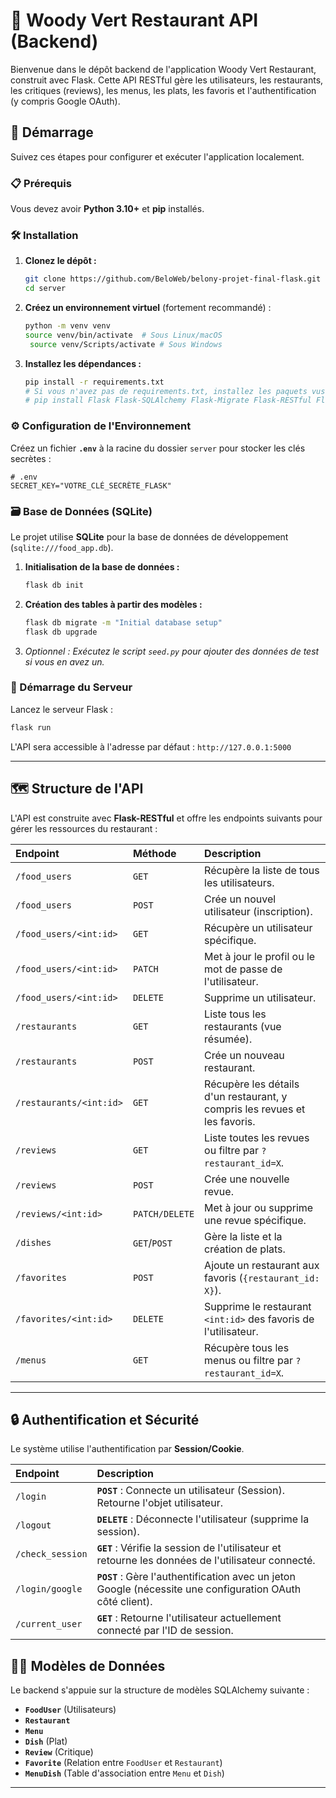 

# 🍲 Woody Vert Restaurant API (Backend)

Bienvenue dans le dépôt backend de l'application Woody Vert Restaurant, construit avec Flask. Cette API RESTful gère les utilisateurs, les restaurants, les critiques (reviews), les menus, les plats, les favoris et l'authentification (y compris Google OAuth).

## 🚀 Démarrage

Suivez ces étapes pour configurer et exécuter l'application localement.

### 📋 Prérequis

Vous devez avoir **Python 3.10+** et **pip** installés.

### 🛠️ Installation

1.  **Clonez le dépôt :**

    ```bash
    git clone https://github.com/BeloWeb/belony-projet-final-flask.git
    cd server
    ```

2.  **Créez un environnement virtuel** (fortement recommandé) :

    ```bash
    python -m venv venv
    source venv/bin/activate  # Sous Linux/macOS
     source venv/Scripts/activate # Sous Windows
    ```

3.  **Installez les dépendances :**

    ```bash
    pip install -r requirements.txt
    # Si vous n'avez pas de requirements.txt, installez les paquets vus dans app.py :
    # pip install Flask Flask-SQLAlchemy Flask-Migrate Flask-RESTful Flask-CORS Flask-Bcrypt python-dotenv Authlib Flask-Login requests
    ```

### ⚙️ Configuration de l'Environnement

Créez un fichier **`.env`** à la racine du dossier `server` pour stocker les clés secrètes :

```dotenv
# .env
SECRET_KEY="VOTRE_CLÉ_SECRÈTE_FLASK"

```

### 🗃️ Base de Données (SQLite)

Le projet utilise **SQLite** pour la base de données de développement (`sqlite:///food_app.db`).

1.  **Initialisation de la base de données :**
    ```bash
    flask db init
    ```
2.  **Création des tables à partir des modèles :**
    ```bash
    flask db migrate -m "Initial database setup"
    flask db upgrade
    ```
3.  *Optionnel : Exécutez le script `seed.py` pour ajouter des données de test si vous en avez un.*

### 🚀 Démarrage du Serveur

Lancez le serveur Flask :

```bash
flask run
```

L'API sera accessible à l'adresse par défaut : `http://127.0.0.1:5000`

-----

## 🗺️ Structure de l'API

L'API est construite avec **Flask-RESTful** et offre les endpoints suivants pour gérer les ressources du restaurant :

| Endpoint | Méthode | Description |
| :--- | :--- | :--- |
| `/food_users` | `GET` | Récupère la liste de tous les utilisateurs. |
| `/food_users` | `POST` | Crée un nouvel utilisateur (inscription). |
| `/food_users/<int:id>` | `GET` | Récupère un utilisateur spécifique. |
| `/food_users/<int:id>` | `PATCH` | Met à jour le profil ou le mot de passe de l'utilisateur. |
| `/food_users/<int:id>` | `DELETE` | Supprime un utilisateur. |
| `/restaurants` | `GET` | Liste tous les restaurants (vue résumée). |
| `/restaurants` | `POST` | Crée un nouveau restaurant. |
| `/restaurants/<int:id>` | `GET` | Récupère les détails d'un restaurant, y compris les revues et les favoris. |
| `/reviews` | `GET` | Liste toutes les revues ou filtre par `?restaurant_id=X`. |
| `/reviews` | `POST` | Crée une nouvelle revue. |
| `/reviews/<int:id>` | `PATCH/DELETE` | Met à jour ou supprime une revue spécifique. |
| `/dishes` | `GET`/`POST` | Gère la liste et la création de plats. |
| `/favorites` | `POST` | Ajoute un restaurant aux favoris (`{restaurant_id: X}`). |
| `/favorites/<int:id>` | `DELETE` | Supprime le restaurant `<int:id>` des favoris de l'utilisateur. |
| `/menus` | `GET` | Récupère tous les menus ou filtre par `?restaurant_id=X`. |

-----

## 🔒 Authentification et Sécurité

Le système utilise l'authentification par **Session/Cookie**.

| Endpoint | Description |
| :--- | :--- |
| `/login` | **`POST`** : Connecte un utilisateur (Session). Retourne l'objet utilisateur. |
| `/logout` | **`DELETE`** : Déconnecte l'utilisateur (supprime la session). |
| `/check_session` | **`GET`** : Vérifie la session de l'utilisateur et retourne les données de l'utilisateur connecté. |
| `/login/google` | **`POST`** : Gère l'authentification avec un jeton Google (nécessite une configuration OAuth côté client). |
| `/current_user` | **`GET`** : Retourne l'utilisateur actuellement connecté par l'ID de session. |


## 🧑‍💻 Modèles de Données

Le backend s'appuie sur la structure de modèles SQLAlchemy suivante :

  * **`FoodUser`** (Utilisateurs)
  * **`Restaurant`**
  * **`Menu`**
  * **`Dish`** (Plat)
  * **`Review`** (Critique)
  * **`Favorite`** (Relation entre `FoodUser` et `Restaurant`)
  * **`MenuDish`** (Table d'association entre `Menu` et `Dish`)

-----
